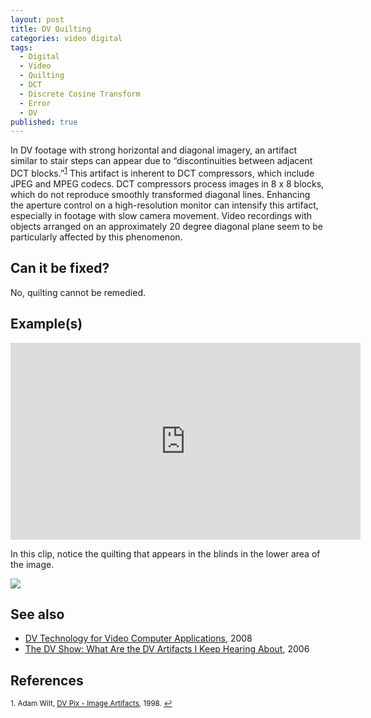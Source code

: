 ```yaml
---
layout: post
title: DV Quilting
categories: video digital
tags:
  - Digital
  - Video
  - Quilting
  - DCT
  - Discrete Cosine Transform
  - Error
  - DV
published: true
---
```


In DV footage with strong horizontal and diagonal imagery, an artifact similar to stair steps can appear due to “discontinuities between adjacent DCT blocks.”<sup><a href="#fn1" id="ref1">1</a></sup> This artifact is inherent to DCT compressors, which include JPEG and MPEG codecs. DCT compressors process images in 8 x 8 blocks, which do not reproduce smoothly transformed diagonal lines. Enhancing the aperture control on a high-resolution monitor can intensify this artifact, especially in footage with slow camera movement. Video recordings with objects arranged on an approximately 20 degree diagonal plane seem to be particularly affected by this phenomenon.

## Can it be fixed?

No, quilting cannot be remedied.

## Example(s)

<iframe src="https://archive.org/embed/AVAA.DVQuilting" width="560" height="315" frameborder="0" webkitallowfullscreen="true" mozallowfullscreen="true" allowfullscreen></iframe>

In this clip, notice the quilting that appears in the blinds in the lower area of the image.

<img src="{{ site.baseurl }}/images/Quilting_Flat.jpg">

## See also

* [DV Technology for Video Computer Applications](https://people.kth.se/~eskil/DV/DV_overwiev.pdf), 2008
* [The DV Show: What Are the DV Artifacts I Keep Hearing About](http://www.thedvshow.com/faq-pro/index.php?action=article&cat_id=017&id=202), 2006

## References

<sup id="fn1">1. Adam Wilt, [DV Pix - Image Artifacts](https://www.adamwilt.com), 1998. <a href="#ref1" title="Jump back to footnote 1 in the text.">↩</a></sup>
